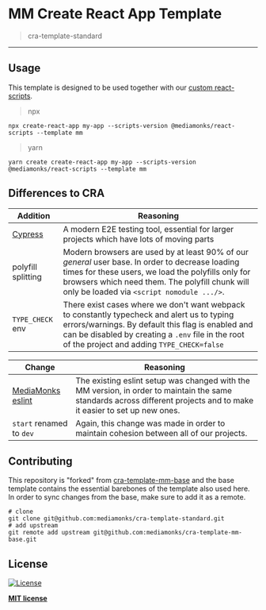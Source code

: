 # MM Create React App Template

> cra-template-standard

---

## Usage

This template is designed to be used together with our [custom react-scripts](https://github.com/mediamonks/create-react-app).

> npx

```shell
npx create-react-app my-app --scripts-version @mediamonks/react-scripts --template mm
```

> yarn

```shell
yarn create create-react-app my-app --scripts-version @mediamonks/react-scripts --template mm
```

## Differences to CRA

| Addition                           | Reasoning                                                                                                                                                                                                                                              |
| ---------------------------------- | ------------------------------------------------------------------------------------------------------------------------------------------------------------------------------------------------------------------------------------------------------ |
| [Cypress](https://www.cypress.io/) | A modern E2E testing tool, essential for larger projects which have lots of moving parts                                                                                                                                                               |
| polyfill splitting                 | Modern browsers are used by at least 90% of our _general_ user base. In order to decrease loading times for these users, we load the polyfills only for browsers which need them. The polyfill chunk will only be loaded via `<script nomodule .../>`. |
| `TYPE_CHECK` env                   | There exist cases where we don't want webpack to constantly typecheck and alert us to typing errors/warnings. By default this flag is enabled and can be disabled by creating a `.env` file in the root of the project and adding `TYPE_CHECK=false`   |

| Change                                                                       | Reasoning                                                                                                                                                              |
| ---------------------------------------------------------------------------- | ---------------------------------------------------------------------------------------------------------------------------------------------------------------------- |
| [MediaMonks eslint](https://github.com/mediamonks/frontend-coding-standards) | The existing eslint setup was changed with the MM version, in order to maintain the same standards across different projects and to make it easier to set up new ones. |
| `start` renamed to `dev`                                                     | Again, this change was made in order to maintain cohesion between all of our projects.                                                                                 |

## Contributing

This repository is "forked" from [cra-template-mm-base](https://github.com/mediamonks/cra-template-mm-base) and the base template contains the essential barebones of the template also used here. In order to sync changes from the base, make sure to add it as a remote.

```shell
# clone
git clone git@github.com:mediamonks/cra-template-standard.git
# add upstream
git remote add upstream git@github.com:mediamonks/cra-template-mm-base.git
```

## License

[![License](http://img.shields.io/:license-mit-blue.svg?style=flat-square)](http://badges.mit-license.org)

**[MIT license](http://opensource.org/licenses/mit-license.php)**
